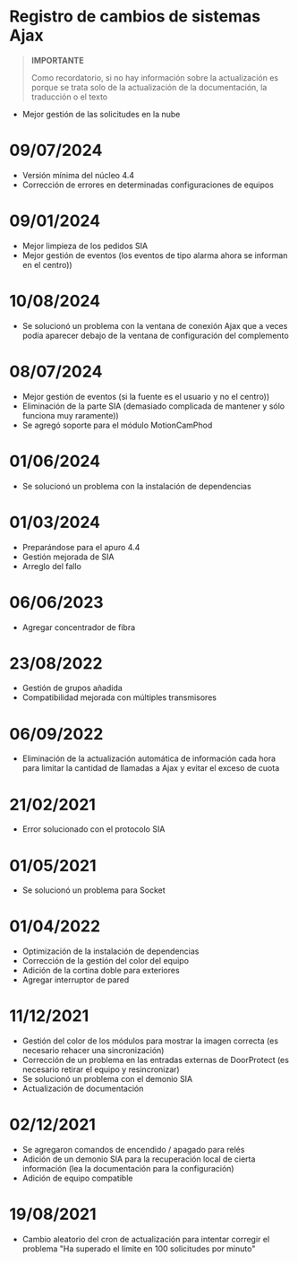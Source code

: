 # Registro de cambios de sistemas Ajax

>**IMPORTANTE**
>
>Como recordatorio, si no hay información sobre la actualización es porque se trata solo de la actualización de la documentación, la traducción o el texto

- Mejor gestión de las solicitudes en la nube

# 09/07/2024

- Versión mínima del núcleo 4.4
- Corrección de errores en determinadas configuraciones de equipos

# 09/01/2024

- Mejor limpieza de los pedidos SIA
- Mejor gestión de eventos (los eventos de tipo alarma ahora se informan en el centro))

# 10/08/2024

- Se solucionó un problema con la ventana de conexión Ajax que a veces podía aparecer debajo de la ventana de configuración del complemento

# 08/07/2024

- Mejor gestión de eventos (si la fuente es el usuario y no el centro))
- Eliminación de la parte SIA (demasiado complicada de mantener y sólo funciona muy raramente))
- Se agregó soporte para el módulo MotionCamPhod

# 01/06/2024

- Se solucionó un problema con la instalación de dependencias

# 01/03/2024

- Preparándose para el apuro 4.4
- Gestión mejorada de SIA
- Arreglo del fallo

# 06/06/2023

- Agregar concentrador de fibra

# 23/08/2022

- Gestión de grupos añadida
- Compatibilidad mejorada con múltiples transmisores

# 06/09/2022

- Eliminación de la actualización automática de información cada hora para limitar la cantidad de llamadas a Ajax y evitar el exceso de cuota

# 21/02/2021

- Error solucionado con el protocolo SIA

# 01/05/2021

- Se solucionó un problema para Socket

# 01/04/2022

- Optimización de la instalación de dependencias
- Corrección de la gestión del color del equipo
- Adición de la cortina doble para exteriores
- Agregar interruptor de pared

# 11/12/2021

- Gestión del color de los módulos para mostrar la imagen correcta (es necesario rehacer una sincronización)
- Corrección de un problema en las entradas externas de DoorProtect (es necesario retirar el equipo y resincronizar)
- Se solucionó un problema con el demonio SIA
- Actualización de documentación

# 02/12/2021

- Se agregaron comandos de encendido / apagado para relés
- Adición de un demonio SIA para la recuperación local de cierta información (lea la documentación para la configuración)
- Adición de equipo compatible

# 19/08/2021

- Cambio aleatorio del cron de actualización para intentar corregir el problema "Ha superado el límite en 100 solicitudes por minuto"
